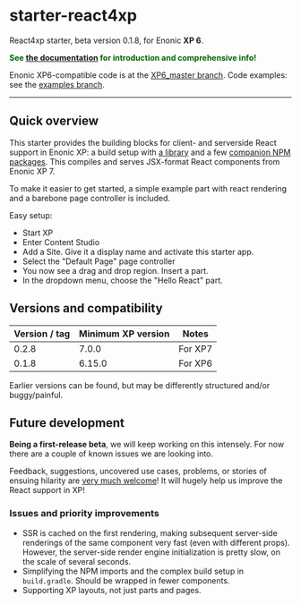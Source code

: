 # starter-react4xp

React4xp starter, beta version 0.1.8, for Enonic **XP 6**. 

<strong style="color:darkgreen">See [the documentation](https://developer.enonic.com/templates/react4xp) for introduction and comprehensive info!</strong>

Enonic XP6-compatible code is at the [XP6_master branch](https://github.com/enonic/starter-react4xp/tree/XP6_master). Code examples: see the [examples branch](https://github.com/enonic/starter-react4xp/tree/examples).

---

## Quick overview

This starter provides the building blocks for client- and serverside React support in Enonic XP: a build setup with [a library](https://github.com/enonic/lib-react4xp) and a few [companion NPM packages](https://github.com/enonic/lib-react4xp#npm-package-overview). This compiles and serves JSX-format React components from Enonic XP 7.

To make it easier to get started, a simple example part with react rendering and a barebone page controller is included. 

Easy setup: 

- Start XP
- Enter Content Studio
- Add a Site. Give it a display name and activate this starter app. 
- Select the "Default Page" page controller
- You now see a drag and drop region. Insert a part.
- In the dropdown menu, choose the "Hello React" part.


## Versions and compatibility

| Version / tag    | Minimum XP version | Notes |
| ---------------- | ---------- | --------------|
| 0.2.8            | 7.0.0  | For XP7 |
| 0.1.8            | 6.15.0 | For XP6 |

Earlier versions can be found, but may be differently structured and/or buggy/painful.

## Future development

**Being a first-release beta**, we will keep working on this intensely. For now there are a couple of known issues we are looking into.
 
Feedback, suggestions, uncovered use cases, problems, or stories of ensuing hilarity are [very much welcome](https://github.com/enonic/starter-react4xp/issues)! It will hugely help us improve the React support in XP!

### Issues and priority improvements
  - SSR is cached on the first rendering, making subsequent server-side renderings of the same component very fast (even with different props). However, the server-side render engine initialization is pretty slow, on the scale of several seconds.
  - Simplifying the NPM imports and the complex build setup in `build.gradle`. Should be wrapped in fewer components.  
  - Supporting XP layouts, not just parts and pages.
